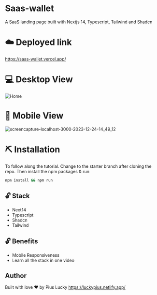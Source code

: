 # Saas-wallet
A SaaS landing page built with Nextjs 14, Typescript, Tailwind and Shadcn

# ☁️ Deployed link
https://saas-wallet.vercel.app/

# 💻 Desktop View
![Home](https://github.com/PiusLucky/saas-wallet/assets/32282934/890d4b44-36bb-4dff-aab3-b4ff232f6dff)

# 📱 Mobile View
![screencapture-localhost-3000-2023-12-24-14_49_12](https://github.com/PiusLucky/saas-wallet/assets/32282934/c6fdb464-d27d-45bb-8b22-4e05c11ea04b)


# ⛏️ Installation
To follow along the tutorial. Change to the starter branch  after cloning the repo.
Then install the npm packages & run
```bash
npm install && npm run
```


## 🔓 Stack
- Next14
- Typescript
- Shadcn
- Tailwind

## 🔓 Benefits
- Mobile Responsiveness
- Learn all the stack in one video

## Author
Built with love ❤️ by Pius Lucky https://luckypius.netlify.app/


